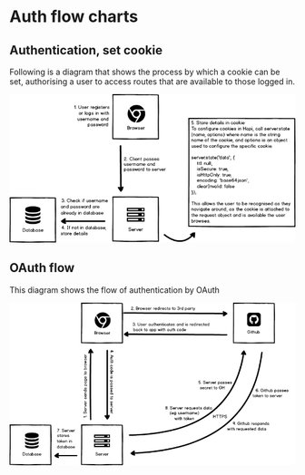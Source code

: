 # Auth flow charts

## Authentication, set cookie
Following is a diagram that shows the process by which a cookie can be set, authorising a user to access routes that are available to those logged in.

![cookie-auth](images/cookie-auth-flow.png)

## OAuth flow
This diagram shows the flow of authentication by OAuth  

![oauth-flow](images/OAuth-flow.png)

